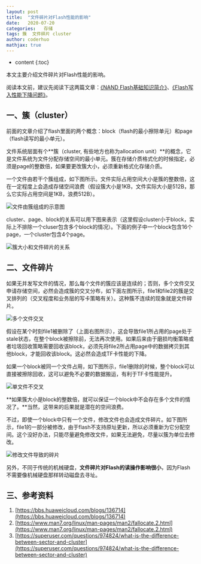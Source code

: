 ```yaml
---
layout: post  
title:  "文件碎片对Flash性能的影响"  
date:   2020-07-20  
categories:   存储
tags: 簇  文件碎片 cluster
author: coderhuo  
mathjax: true
---
```


* content
{:toc}  

本文主要介绍文件碎片对Flash性能的影响。  








阅读本文前，建议先阅读下这两篇文章：[《NAND Flash基础知识简介》](http://blog.coderhuo.tech/2020/07/18/flash_basics/)、[《Flash写入性能下降问题》](http://blog.coderhuo.tech/2020/07/19/flash_write_performance/)。
## 一、簇（cluster） ##

前面的文章介绍了flash里面的两个概念：block（flash的最小擦除单元）和page（flash读写的最小单元）。  

文件系统层面有个**簇（cluster, 有些地方也称为allocation unit）**的概念，它是文件系统为文件分配存储空间的最小单元。簇在存储介质格式化的时候指定，必须是page的整数倍，如果要更改簇大小，必须重新格式化存储介质。

一个文件由若干个簇组成，如下图所示。文件实际占用空间大小是簇的整数倍，这在一定程度上会造成存储空间浪费（假设簇大小是1KB，文件实际大小是512B，那么它实际占用空间是1KB，浪费512B）。

![文件由簇组成的示意图](http://data.coderhuo.tech/blog/file_fragment/file_cluster.jpg)

cluster、page、block的关系可以用下图来表示（这里假设cluster小于block，实际上不排除一个cluser包含多个block的情况）。下面的例子中一个block包含16个page，一个cluster包含4个page。

![簇大小和文件碎片的关系](http://data.coderhuo.tech/blog/file_fragment/block_page_cluster.jpg)

## 二、文件碎片 ##

如果无并发写文件的情况，那么每个文件的簇应该是连续的；否则，多个文件交叉申请存储空间，必然会造成簇的交叉分布，如下面左图所示，file1和file2的簇是交叉排列的（交叉程度和业务层的写卡策略有关）。这种簇不连续的现象就是文件碎片。

![多个文件交叉](http://data.coderhuo.tech/blog/file_fragment/muilti_file_cross.jpg)

假设在某个时刻file1被删除了（上面右图所示），这会导致file1所占用的page处于stale状态，在整个block被擦除前，无法再次使用。如果后来由于磨损均衡策略或者垃圾回收策略需要回收该block，必须先将file2所占用page中的数据拷贝到其他block，才能回收该block。这必然会造成TF卡性能的下降。

如果一个block被同一个文件占用，如下图所示，file1删除的时候，整个block可以直接被擦除回收，这可以避免不必要的数据搬运，有利于TF卡性能提升。

![单文件不交叉](http://data.coderhuo.tech/blog/file_fragment/single_file_no_cross.jpg)

**如果簇大小是block的整数倍，就可以保证一个block中不会存在多个文件的情况了。**当然，这带来的后果就是潜在的空间浪费。

不过，即使一个block中只有一个文件，修改文件也会造成文件碎片。如下图所示，file1的一部分被修改，由于flash不支持原址更新，所以必须重新为它分配空间。这个没好办法，只能尽量避免修改文件，如果无法避免，尽量以簇为单位去修改。

![修改文件导致的碎片](http://data.coderhuo.tech/blog/file_fragment/modify_file.jpg)

另外，不同于传统的机械硬盘，**文件碎片对Flash的读操作影响很小**，因为Flash不需要像机械硬盘那样转动磁盘去寻址。

## 三、参考资料 ##

1. [https://bbs.huaweicloud.com/blogs/136714](https://bbs.huaweicloud.com/blogs/136714)
2. [https://www.man7.org/linux/man-pages/man2/fallocate.2.html](https://www.man7.org/linux/man-pages/man2/fallocate.2.html)
3. [https://superuser.com/questions/974824/what-is-the-difference-between-sector-and-cluster](https://superuser.com/questions/974824/what-is-the-difference-between-sector-and-cluster)
